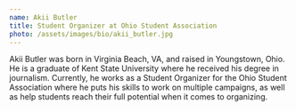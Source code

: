 ```yaml
---
name: Akii Butler
title: Student Organizer at Ohio Student Association
photo: /assets/images/bio/akii_butler.jpg
---
```

Akii Butler was born in Virginia Beach, VA, and raised in Youngstown, Ohio. He is a graduate of Kent State University where he received his degree in journalism. Currently, he works as a Student Organizer for the Ohio Student Association where he puts his skills to work on multiple campaigns, as well as help students reach their full potential when it comes to organizing.
